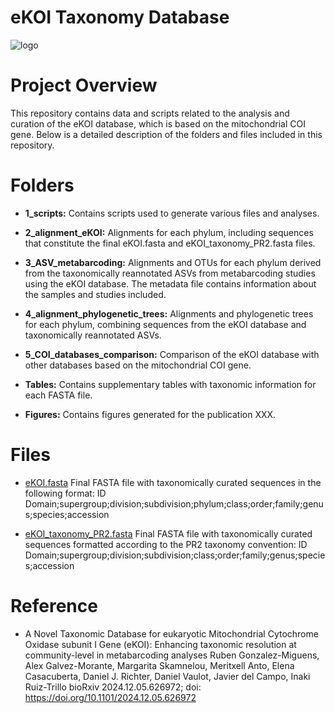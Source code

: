 # eKOI Taxonomy Database
![logo](https://github.com/user-attachments/assets/880ef2a1-9181-420d-9e84-58d609e84f53)

# Project Overview
This repository contains data and scripts related to the analysis and curation of the eKOI database, which is based on the mitochondrial COI gene. Below is a detailed description of the folders and files included in this repository.

# Folders
- **1_scripts:**
Contains scripts used to generate various files and analyses.

- **2_alignment_eKOI:**
Alignments for each phylum, including sequences that constitute the final eKOI.fasta and eKOI_taxonomy_PR2.fasta files.

- **3_ASV_metabarcoding:**
Alignments and OTUs for each phylum derived from the taxonomically reannotated ASVs from metabarcoding studies using the eKOI database. The metadata file contains information about the samples and studies included.

- **4_alignment_phylogenetic_trees:**
Alignments and phylogenetic trees for each phylum, combining sequences from the eKOI database and taxonomically reannotated ASVs.

- **5_COI_databases_comparison:**
Comparison of the eKOI database with other databases based on the mitochondrial COI gene.

- **Tables:**
Contains supplementary tables with taxonomic information for each FASTA file.

- **Figures:**
Contains figures generated for the publication XXX.

# Files
- [eKOI.fasta](https://github.com/rubenmiguens/eKOI_taxonomy_database/blob/main/eKOI.fasta)
Final FASTA file with taxonomically curated sequences in the following format:
ID Domain;supergroup;division;subdivision;phylum;class;order;family;genus;species;accession

- [eKOI_taxonomy_PR2.fasta](https://github.com/rubenmiguens/eKOI_taxonomy_database/blob/main/eKOI_taxonomy_PR2.fasta)
Final FASTA file with taxonomically curated sequences formatted according to the PR2 taxonomy convention:
ID Domain;supergroup;division;subdivision;class;order;family;genus;species;accession

# Reference
- A Novel Taxonomic Database for eukaryotic Mitochondrial Cytochrome Oxidase subunit I Gene (eKOI): Enhancing taxonomic resolution at community-level in metabarcoding analyses
Ruben Gonzalez-Miguens, Alex Galvez-Morante, Margarita Skamnelou, Meritxell Anto, Elena Casacuberta, Daniel J. Richter, Daniel Vaulot, Javier del Campo, Inaki Ruiz-Trillo
bioRxiv 2024.12.05.626972; doi: https://doi.org/10.1101/2024.12.05.626972
